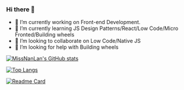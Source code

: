 ### Hi there 👋





- 🔭 I’m currently working on Front-end Development.
- 🌱 I’m currently learning JS Design Patterns/React/Low Code/Micro Fronted/Building wheels
- 👯 I’m looking to collaborate on Low Code/Native JS
- 🤔 I’m looking for help with Building wheels

[![MissNanLan's GitHub stats](https://nanlan-code-stats.vercel.app/api?username=MissNanLan&count_private=true&theme=synthwave&show_icons=true)](https://github.com/MissNanLan)

[![Top Langs](https://nanlan-code-stats.vercel.app/api/top-langs/?username=MissNanLan&count_private=true&theme=cobalt&show_icons=true&hide=css,html&langs_count=4&layout=compact&card_width=445)](https://github.com/MissNanLan)

[![Readme Card](https://github-readme-stats.vercel.app/api/pin/?username=MissNanLan&repo=github-readme-stats)](https://github.com/anuraghazra/github-readme-stats)



